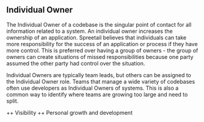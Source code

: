 ## Individual Owner
The Individual Owner of a codebase is the singular point of contact for all information related to a system. An individual owner increases the ownership of an application. Spreetail believes that individuals can take more responsibility for the success of an application or process if they have more control. This is preferred over having a group of owners - the group of owners can create situations of missed responsibilities because one party assumed the other party had control over the situation. 

Individual Owners are typically team leads, but others can be assigned to the Individual Owner role. Teams that manage a wide variety of codebases often use developers as Individual Owners of systems. This is also a common way to identify where teams are growing too large and need to split. 

++ Visibility
++ Personal growth and development